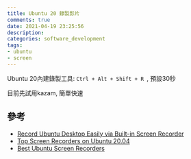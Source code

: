```yaml
---
title: Ubuntu 20 錄製影片
comments: true
date: 2021-04-19 23:25:56
description: 
categories: software_development
tags:
- ubuntu
- screen
---
```


Ubuntu 20內建錄製工具: `Ctrl + Alt + Shift + R `, 預設30秒

目前先試用kazam, 簡單快速

## 參考
- [Record Ubuntu Desktop Easily via Built-in Screen Recorder](https://ubuntuhandbook.org/index.php/2020/01/record-ubuntu-desktop-built-in-screen-recorder/)
- [Top Screen Recorders on Ubuntu 20.04](https://linuxhint.com/top_screen_recorders_ubuntu/)
- [Best Ubuntu Screen Recorders](https://linuxconfig.org/best-ubuntu-screen-recorders)
